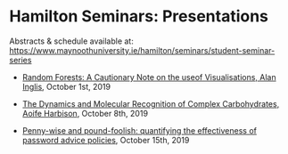 # Hamilton Seminars: Presentations

Abstracts & schedule available at: https://www.maynoothuniversity.ie/hamilton/seminars/student-seminar-series

- [Random Forests:  A Cautionary Note on the useof Visualisations, Alan Inglis](pdfs/Alan.pdf), October 1st, 2019

- [The Dynamics and Molecular Recognition of Complex Carbohydrates, Aoife Harbison](pdfs/Aoife.pdf), October 8th, 2019

- [ Penny-wise and pound-foolish: quantifying the effectiveness of password advice policies](pdfs/Aoife.pdf), October 15th, 2019

